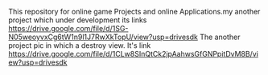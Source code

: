 This repository for online game Projects and online Applications.my another project which under development its links https://drive.google.com/file/d/1SG-N05weoyvxCg6tW1n9l1J7RwXkTopU/view?usp=drivesdk
The another project pic in which a destroy view. It's link https://drive.google.com/file/d/1CLw8SInQtCk2jpAahwsGfGNPpitDvM8B/view?usp=drivesdk
